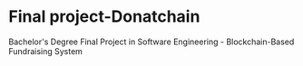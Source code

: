 # Final project-Donatchain
Bachelor's Degree Final Project in Software Engineering - Blockchain-Based Fundraising System

